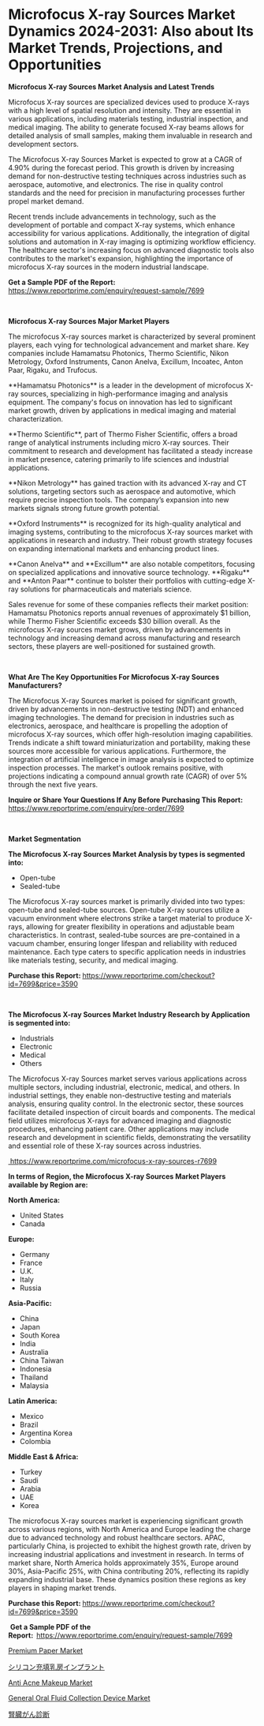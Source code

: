 <p><h1>Microfocus X-ray Sources Market Dynamics 2024-2031: Also about Its Market Trends, Projections, and Opportunities</h1></p><p><strong>Microfocus X-ray Sources Market Analysis and Latest Trends</strong></p>
<p><p>Microfocus X-ray sources are specialized devices used to produce X-rays with a high level of spatial resolution and intensity. They are essential in various applications, including materials testing, industrial inspection, and medical imaging. The ability to generate focused X-ray beams allows for detailed analysis of small samples, making them invaluable in research and development sectors.</p><p>The Microfocus X-ray Sources Market is expected to grow at a CAGR of 4.90% during the forecast period. This growth is driven by increasing demand for non-destructive testing techniques across industries such as aerospace, automotive, and electronics. The rise in quality control standards and the need for precision in manufacturing processes further propel market demand. </p><p>Recent trends include advancements in technology, such as the development of portable and compact X-ray systems, which enhance accessibility for various applications. Additionally, the integration of digital solutions and automation in X-ray imaging is optimizing workflow efficiency. The healthcare sector's increasing focus on advanced diagnostic tools also contributes to the market's expansion, highlighting the importance of microfocus X-ray sources in the modern industrial landscape.</p></p>
<p><strong>Get a Sample PDF of the Report:&nbsp;</strong> <a href="https://www.reportprime.com/enquiry/request-sample/7699">https://www.reportprime.com/enquiry/request-sample/7699</a></p>
<p>&nbsp;</p>
<p><strong>Microfocus X-ray Sources Major Market Players</strong></p>
<p><p>The microfocus X-ray sources market is characterized by several prominent players, each vying for technological advancement and market share. Key companies include Hamamatsu Photonics, Thermo Scientific, Nikon Metrology, Oxford Instruments, Canon Anelva, Excillum, Incoatec, Anton Paar, Rigaku, and Trufocus.</p><p>**Hamamatsu Photonics** is a leader in the development of microfocus X-ray sources, specializing in high-performance imaging and analysis equipment. The company's focus on innovation has led to significant market growth, driven by applications in medical imaging and material characterization. </p><p>**Thermo Scientific**, part of Thermo Fisher Scientific, offers a broad range of analytical instruments including micro X-ray sources. Their commitment to research and development has facilitated a steady increase in market presence, catering primarily to life sciences and industrial applications.</p><p>**Nikon Metrology** has gained traction with its advanced X-ray and CT solutions, targeting sectors such as aerospace and automotive, which require precise inspection tools. The company’s expansion into new markets signals strong future growth potential.</p><p>**Oxford Instruments** is recognized for its high-quality analytical and imaging systems, contributing to the microfocus X-ray sources market with applications in research and industry. Their robust growth strategy focuses on expanding international markets and enhancing product lines.</p><p>**Canon Anelva** and **Excillum** are also notable competitors, focusing on specialized applications and innovative source technology. **Rigaku** and **Anton Paar** continue to bolster their portfolios with cutting-edge X-ray solutions for pharmaceuticals and materials science.</p><p>Sales revenue for some of these companies reflects their market position: Hamamatsu Photonics reports annual revenues of approximately $1 billion, while Thermo Fisher Scientific exceeds $30 billion overall. As the microfocus X-ray sources market grows, driven by advancements in technology and increasing demand across manufacturing and research sectors, these players are well-positioned for sustained growth.</p></p>
<p>&nbsp;</p>
<p><strong>What Are The Key Opportunities For Microfocus X-ray Sources Manufacturers?</strong></p>
<p><p>The Microfocus X-ray Sources market is poised for significant growth, driven by advancements in non-destructive testing (NDT) and enhanced imaging technologies. The demand for precision in industries such as electronics, aerospace, and healthcare is propelling the adoption of microfocus X-ray sources, which offer high-resolution imaging capabilities. Trends indicate a shift toward miniaturization and portability, making these sources more accessible for various applications. Furthermore, the integration of artificial intelligence in image analysis is expected to optimize inspection processes. The market's outlook remains positive, with projections indicating a compound annual growth rate (CAGR) of over 5% through the next five years.</p></p>
<p><strong>Inquire or Share Your Questions If Any Before Purchasing This Report:</strong> <a href="https://www.reportprime.com/enquiry/pre-order/7699">https://www.reportprime.com/enquiry/pre-order/7699</a></p>
<p>&nbsp;</p>
<p><strong>Market Segmentation</strong></p>
<p><strong>The Microfocus X-ray Sources Market Analysis by types is segmented into:</strong></p>
<p><ul><li>Open-tube</li><li>Sealed-tube</li></ul></p>
<p><p>The Microfocus X-ray sources market is primarily divided into two types: open-tube and sealed-tube sources. Open-tube X-ray sources utilize a vacuum environment where electrons strike a target material to produce X-rays, allowing for greater flexibility in operations and adjustable beam characteristics. In contrast, sealed-tube sources are pre-contained in a vacuum chamber, ensuring longer lifespan and reliability with reduced maintenance. Each type caters to specific application needs in industries like materials testing, security, and medical imaging.</p></p>
<p><strong>Purchase this Report:&nbsp;</strong><a href="https://www.reportprime.com/checkout?id=7699&price=3590">https://www.reportprime.com/checkout?id=7699&price=3590</a></p>
<p>&nbsp;</p>
<p><strong>The Microfocus X-ray Sources Market Industry Research by Application is segmented into:</strong></p>
<p><ul><li>Industrials</li><li>Electronic</li><li>Medical</li><li>Others</li></ul></p>
<p><p>The Microfocus X-ray Sources market serves various applications across multiple sectors, including industrial, electronic, medical, and others. In industrial settings, they enable non-destructive testing and materials analysis, ensuring quality control. In the electronic sector, these sources facilitate detailed inspection of circuit boards and components. The medical field utilizes microfocus X-rays for advanced imaging and diagnostic procedures, enhancing patient care. Other applications may include research and development in scientific fields, demonstrating the versatility and essential role of these X-ray sources across industries.</p></p>
<p><a href="https://www.reportprime.com/microfocus-x-ray-sources-r7699">&nbsp;https://www.reportprime.com/microfocus-x-ray-sources-r7699</a></p>
<p><strong>In terms of Region, the Microfocus X-ray Sources Market Players available by Region are:</strong></p>
<p>
    <p> <strong> North America: </strong>
        <ul>
            <li>United States</li>
            <li>Canada</li>
        </ul>
        </p> 
    <p> <strong> Europe: </strong>
        <ul>
            <li>Germany</li>
            <li>France</li>
            <li>U.K.</li>
            <li>Italy</li>
            <li>Russia</li>
        </ul>
        </p> 
    <p> <strong> Asia-Pacific: </strong>
        <ul>
            <li>China</li>
            <li>Japan</li>
            <li>South Korea</li>
            <li>India</li>
            <li>Australia</li>
            <li>China Taiwan</li>
            <li>Indonesia</li>
            <li>Thailand</li>
            <li>Malaysia</li>
        </ul>
        </p> 
    <p> <strong> Latin America: </strong>
        <ul>
            <li>Mexico</li>
            <li>Brazil</li>
            <li>Argentina Korea</li>
            <li>Colombia</li>
        </ul>
        </p> 
    <p> <strong> Middle East & Africa: </strong>
        <ul>
            <li>Turkey</li>
            <li>Saudi</li>
            <li>Arabia</li>
            <li>UAE</li>
            <li>Korea</li>
        </ul>
    </p>
    </p>
<p><p>The microfocus X-ray sources market is experiencing significant growth across various regions, with North America and Europe leading the charge due to advanced technology and robust healthcare sectors. APAC, particularly China, is projected to exhibit the highest growth rate, driven by increasing industrial applications and investment in research. In terms of market share, North America holds approximately 35%, Europe around 30%, Asia-Pacific 25%, with China contributing 20%, reflecting its rapidly expanding industrial base. These dynamics position these regions as key players in shaping market trends.</p></p>
<p><strong>Purchase this Report: </strong><a href="https://www.reportprime.com/checkout?id=7699&price=3590">https://www.reportprime.com/checkout?id=7699&price=3590</a></p>
<p>&nbsp;<strong>Get a Sample PDF of the Report:&nbsp;&nbsp;</strong><a href="https://www.reportprime.com/enquiry/request-sample/7699">https://www.reportprime.com/enquiry/request-sample/7699</a></p>
<p><strong></strong></p>
<p><p><a href="https://www.linkedin.com/pulse/premium-paper-market-research-report-includes-analysis-wpjxe?trackingId=wt%2F%2B6DCgQDCTS6WZK0WEMg%3D%3D">Premium Paper Market</a></p><p><a href="https://medium.com/@nickolej2mc/silicone-filled-breast-implants-market-%E3%81%AE%E3%82%B0%E3%83%AD%E3%83%BC%E3%83%90%E3%83%AB%E5%B8%82%E5%A0%B4%E6%A6%82%E8%A6%81%E3%81%AF-%E4%B8%96%E7%95%8C%E3%81%8A%E3%82%88%E3%81%B3%E4%B8%BB%E8%A6%81%E5%B8%82%E5%A0%B4%E3%81%AB%E3%81%8A%E3%81%91%E3%82%8B%E6%A5%AD%E7%95%8C%E3%81%AB%E5%BD%B1%E9%9F%BF%E3%82%92%E4%B8%8E%E3%81%88%E3%82%8B%E4%B8%BB%E8%A6%81%E3%81%AA%E3%83%88%E3%83%AC%E3%83%B3%E3%83%89%E3%81%AB%E3%81%A4%E3%81%84%E3%81%A6-%E7%8B%AC%E8%87%AA%E3%81%AE%E8%A6%96%E7%82%B9%E3%82%92%E6%8F%90%E4%BE%9B%E3%81%97%E3%81%BE%E3%81%99-65127a545577">シリコン充填乳房インプラント</a></p><p><a href="https://www.linkedin.com/pulse/anti-acne-makeup-market-share-size-trends-industry-analysis-j3g4e?trackingId=6Ok8Tk52QC2pPQufXqmANA%3D%3D">Anti Acne Makeup Market</a></p><p><a href="https://medium.com/@mdmasty/general-oral-fluid-collection-device-market-overview-regional-outlook-and-competitive-strategies-e4ed784d5678">General Oral Fluid Collection Device Market</a></p><p><a href="https://medium.com/@nickolej2mc/kidney-cancer-diagnosis-market-%E3%81%AF-%E3%82%B3%E3%82%B9%E3%83%88%E7%AE%A1%E7%90%86%E3%81%A8%E5%8A%B9%E7%8E%87%E5%90%91%E4%B8%8A%E3%82%92%E5%84%AA%E5%85%88%E3%81%97%E3%81%BE%E3%81%99-%E3%81%95%E3%82%89%E3%81%AB-%E5%A0%B1%E5%91%8A%E6%9B%B8%E3%81%AF%E5%B8%82%E5%A0%B4%E3%81%AE%E9%9C%80%E8%A6%81%E9%9D%A2%E3%81%A8%E4%BE%9B%E7%B5%A6%E9%9D%A2%E3%81%AE%E4%B8%A1%E6%96%B9%E3%82%92%E3%82%AB%E3%83%90%E3%83%BC%E3%81%97%E3%81%A6%E3%81%84%E3%81%BE%E3%81%99-kidney-cancer-9ecdb379e4d2">腎臓がん診断</a></p></p>